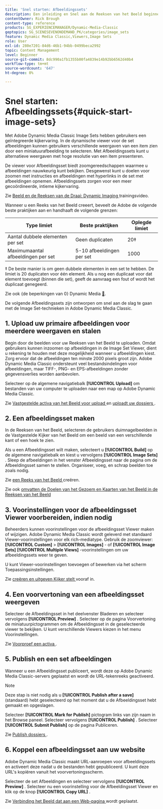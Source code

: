 ```yaml
---
title: 'Snel starten: Afbeeldingssets'
description: Een inleiding en Snel aan de Reeksen van het Beeld beginnen om u te helpen snel met de Vastgestelde technieken van het Beeld in Adobe Dynamic Media Classic opduiken.
contentOwner: Rick Brough
content-type: reference
products: SG_EXPERIENCEMANAGER/Dynamic-Media-Classic
geptopics: SG_SCENESEVENONDEMAND_PK/categories/image_sets
feature: Dynamic Media Classic,Viewers,Image Sets
role: User
exl-id: 280e7201-84d6-46b1-94bb-0499beca2992
topic: Content Management
level: Beginner
source-git-commit: 8dc990a1fb1355b00fa4839e14b92bb6562d40b4
workflow-type: tm+mt
source-wordcount: '647'
ht-degree: 0%

---
```


# Snel starten: Afbeeldingssets{#quick-start-image-sets}

Met Adobe Dynamic Media Classic Image Sets hebben gebruikers een geïntegreerde kijkervaring. In de dynamische viewer voor de set afbeeldingen kunnen gebruikers verschillende weergaven van een item zien door een miniatuurafbeelding te selecteren. Met Afbeeldingssets kunt u alternatieve weergaven met hoge resolutie van een item presenteren.

De viewer voor Afbeeldingsset biedt zoomgereedschappen waarmee u afbeeldingen nauwkeurig kunt bekijken. Desgewenst kunt u doelen voor zoomen met instructies en afbeeldingen met hyperlinks in de set met afbeeldingen opnemen. Afbeeldingssets zorgen voor een meer gecoördineerde, intieme kijkervaring.

Zie [ Beeld en de Reeksen van de Draai: Dynamic Imaging ](https://s7d5.scene7.com/s7viewers/html5/VideoViewer.html?videoserverurl=https://s7d5.scene7.com/is/content/&amp;emailurl=https://s7d5.scene7.com/s7/emailFriend&amp;serverUrl=https://s7d5.scene7.com/is/image/&amp;config=Scene7SharedAssets/Universal_HTML5_Video&amp;contenturl=https://s7d5.scene7.com/skins/&amp;asset=S7tutorials/556_Image%20&amp;%20Spin%20Sets_converted%20renamed_Dynamic%20Imaging-AVS) trainingsvideo.

Wanneer u een Reeks van het Beeld creeert, beveelt de Adobe de volgende beste praktijken aan en handhaaft de volgende grenzen:

| Type limiet | Beste praktijken | Oplegde limiet |
| --- | --- | --- |
| Aantal dubbele elementen per set | Geen duplicaten | 20‡ |
| Maximumaantal afbeeldingen per set | 5-10 afbeeldingen per set | 1000 |

‡ De beste manier is om geen dubbele elementen in een set te hebben. De limiet is 20 duplicaten voor één element. Als u nog een duplicaat voor dat element toevoegt (binnen die set), geeft de aanvraag een fout of wordt het duplicaat genegeerd.

Zie ook {de beperkingen van 0} Dynamic Media [&#128279;](/help/using/limitations.md).

De volgende Afbeeldingssets zijn ontworpen om snel aan de slag te gaan met de Image Set-technieken in Adobe Dynamic Media Classic.

## 1. Upload uw primaire afbeeldingen voor meerdere weergaven en stalen

Begin door de beelden voor uw Reeksen van het Beeld te uploaden. Omdat gebruikers kunnen inzoomen op afbeeldingen in de Image Set Viewer, dient u rekening te houden met deze mogelijkheid wanneer u afbeeldingen kiest. Zorg ervoor dat de afbeeldingen ten minste 2000 pixels groot zijn. Adobe Dynamic Media Classic ondersteunt veel bestandsindelingen voor afbeeldingen, maar TIFF-, PNG- en EPS-afbeeldingen zonder gegevensverlies worden aanbevolen.

Selecteer op de algemene navigatiebalk **[!UICONTROL Upload]** om bestanden van uw computer te uploaden naar een map op Adobe Dynamic Media Classic.

Zie [ Vastgestelde activa van het Beeld voor upload ](preparing-image-set-assets-upload.md#preparing-image-set-assets-for-upload) en [ uploadt uw dossiers ](uploading-files.md#uploading-your-files).

## 2. Een afbeeldingsset maken

In de Reeksen van het Beeld, selecteren de gebruikers duimnagelbeelden in de Vastgestelde Kijker van het Beeld om een beeld van een verschillende kant of een hoek te zien.

Als u een Afbeeldingsset wilt maken, selecteert u **[!UICONTROL Build]** op de algemene navigatiebalk en kiest u vervolgens **[!UICONTROL Image Sets]** . Sleep de afbeeldingen in het venster Afbeeldingsset naar de pagina om de Afbeeldingsset samen te stellen. Organiseer, voeg, en schrap beelden toe zoals nodig.

Zie [ een Reeks van het Beeld ](creating-image-set.md#creating-an-image-set) creëren.

Zie ook [ omvatten de Doelen van het Gezoem en Kaarten van het Beeld in de Reeksen van het Beeld ](/help/using/including-zoom-targets-image-maps-image-sets.md)

## 3. Voorinstellingen voor de afbeeldingsset Viewer voorbereiden, indien nodig

Beheerders kunnen voorinstellingen voor de afbeeldingsset Viewer maken of wijzigen. Adobe Dynamic Media Classic wordt geleverd met standaard Viewer-voorinstellingen voor elk rich-mediatype. Gebruik de zoomviewer: **[!UICONTROL Custom]** > **[!UICONTROL Images]** - of **[!UICONTROL Image Sets]** **[!UICONTROL Multiple Views]** -voorinstellingen om uw afbeeldingssets weer te geven.

U kunt Viewer-voorinstellingen toevoegen of bewerken via het scherm Toepassingsinstellingen.

Zie [ creëren en uitgeven Kijker stelt ](application-setup.md#adding-and-editing-viewer-presets) vooraf in.

## 4. Een voorvertoning van een afbeeldingsset weergeven

Selecteer de Afbeeldingsset in het deelvenster Bladeren en selecteer vervolgens **[!UICONTROL Preview]** . Selecteer op de pagina Voorvertoning de miniatuurpictogrammen om de Afbeeldingsset in de geselecteerde viewer te bekijken. U kunt verschillende Viewers kiezen in het menu Voorinstellingen.

Zie [ Voorproef een activa ](previewing-asset.md#previewing-an-asset).

## 5. Publish en een set afbeeldingen

Wanneer u een Afbeeldingsset publiceert, wordt deze op Adobe Dynamic Media Classic-servers geplaatst en wordt de URL-tekenreeks geactiveerd.

>[!NOTE]
>
>Deze stap is niet nodig als u **[!UICONTROL Publish after a save]** (standaard) hebt geselecteerd op het moment dat u de Afbeeldingsset hebt gemaakt en opgeslagen.

Selecteer **[!UICONTROL Mark for Publish]** pictogram links van zijn naam in het Browse paneel. Selecteer vervolgens **[!UICONTROL Publish]** . Selecteer **[!UICONTROL Submit Publish]** op de pagina Publiceren.

Zie [ Publish dossiers ](publishing-files.md#publishing-files).

## 6. Koppel een afbeeldingsset aan uw website

Adobe Dynamic Media Classic maakt URL-aanroepen voor afbeeldingssets en activeert deze nadat u de bestanden hebt gepubliceerd. U kunt deze URL&#39;s kopiëren vanuit het voorvertoningsscherm.

Selecteer de set Afbeeldingen en selecteer vervolgens **[!UICONTROL Preview]** . Selecteer nu een voorinstelling voor de Afbeeldingsset Viewer en klik op de knop **[!UICONTROL Copy URL]** .

Zie [ Verbinding het Beeld dat aan een Web-pagina ](linking-image-set-web-page.md#linking-an-image-set-to-a-web-page) wordt geplaatst.
